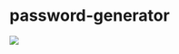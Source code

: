 # password-generator
<img src="https://github.com/ErdincOzdemirr/password-generator/assets/127399545/65c6332c-82ed-48f9-a7ab-cefe135dcb24">
